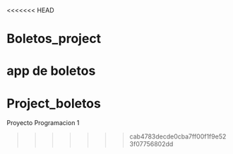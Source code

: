 <<<<<<< HEAD
# Boletos_project
app de boletos
=======
# Project_boletos
Proyecto Programacion 1
>>>>>>> cab4783decde0cba7ff00f1f9e523f07756802dd
